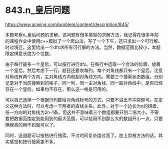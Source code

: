 843.n_皇后问题
==
https://www.acwing.com/problem/content/description/845/

本题考察n_皇后问题的求解。该问题有很多类型的求解方法，我记得在很多年前的课程作业中使用c++模拟了一个爬山法，写了一个下午，还只求出一个可行解。时过境迁。这里给出一个dfs求所有可行解的方法。当然，数据范围比较小，本题限定棋盘长度为个位数。

由于每行最多一个皇后，可以按行进行dfs。在每行中选取一个合法的位置，放置一个皇后，然后考虑下一行。题目还要求每列，每个对角线都只有一个皇后。注意对角线有两个方向，主对角线方向和副对角线方向。需要三个搜索状态数组，分别记录对于当前搜索到的格子，同一列、同一主对角线、同一副对角线中，是否已经存在一个皇后。如果均不存在，那么这一格是可用的。

可以自己选择一个根据行列数给对角线标号的方式，只要不溢出不冲突即可。在定义这种方法时，可以考虑一下两者的直线关系。此外，对于一个边长为n的棋盘，任一方向的对角线为2n-1条。但这并不意味着三个数组都要开到二倍大小。不需要把数据范围定到能用到的最大范围，可以给用不到那么大的数组开小一点，只要确保真的用不到就可以了。

同时，这道题可以按格进行搜索。不过时间复杂度过高了。加上剪枝方法的话，其实感觉和按行搜索差不多。